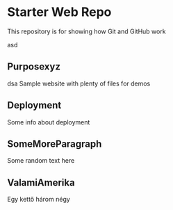 # Starter Web Repo

This repository is for showing how Git and GitHub work

asd

## Purposexyz

dsa
Sample website with plenty of files for demos

## Deployment

Some info about deployment

## SomeMoreParagraph

Some random text here

## ValamiAmerika

Egy kettő három négy